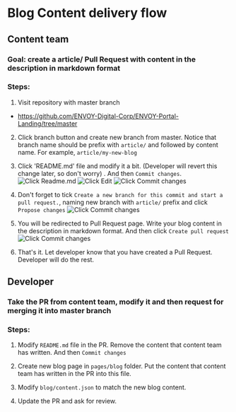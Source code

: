# Blog Content delivery flow

## Content team

### Goal: create a article/ Pull Request with content in the description in markdown format

### Steps:

1. Visit repository with master branch

- https://github.com/ENVOY-Digital-Corp/ENVOY-Portal-Landing/tree/master

2. Click branch button and create new branch from master. Notice that branch name should be prefix with `article/` and followed by content name. For example, `article/my-new-blog`
3. Click 'README.md' file and modify it a bit. (Developer will revert this change later, so don't worry) . And then `Commit changes`.
   ![Click Readme.md](https://user-images.githubusercontent.com/16593431/281625008-59a5625d-86fa-4fc3-9a43-05b2b99c5bbd.png)
   ![Click Edit](https://user-images.githubusercontent.com/16593431/281942246-e449d03b-f6dd-46fb-912b-69dd5c4f5acf.png)
   ![Click Commit changes](https://user-images.githubusercontent.com/16593431/281942319-5ec344d4-42e1-45b9-a7e3-dbef60c90f5b.png)

4. Don't forget to tick `Create a new branch for this commit and start a pull request.`, naming new branch with `article/` prefix and click `Propose changes`
   ![Click Commit changes](https://user-images.githubusercontent.com/16593431/281942399-1a050b63-d802-452d-b88d-3c014188125f.png)
5. You will be redirected to Pull Request page. Write your blog content in the description in markdown format. And then click `Create pull request`
   ![Click Commit changes](https://user-images.githubusercontent.com/16593431/281943228-35785185-5173-4b54-aa93-90151b7c2bb9.png)
6. That's it. Let developer know that you have created a Pull Request. Developer will do the rest.

## Developer

### Take the PR from content team, modify it and then request for merging it into master branch

### Steps:

1. Modify `README.md` file in the PR. Remove the content that content team has written. And then `Commit changes`

2. Create new blog page in `pages/blog` folder. Put the content that content team has written in the PR into this file.

3. Modify `blog/content.json` to match the new blog content.

4. Update the PR and ask for review.
